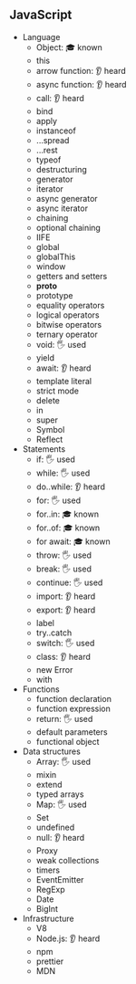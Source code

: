 ## JavaScript

- Language
  - Object: 🎓 known
  - this 
  - arrow function: 👂 heard
  - async function: 👂 heard
  - call: 👂 heard
  - bind
  - apply
  - instanceof
  - ...spread
  - ...rest
  - typeof
  - destructuring
  - generator
  - iterator
  - async generator
  - async iterator
  - chaining
  - optional chaining
  - IIFE
  - global
  - globalThis
  - window
  - getters and setters
  - __proto__
  - prototype
  - equality operators
  - logical operators
  - bitwise operators
  - ternary operator
  - void: 🖐️ used
  - yield
  - await: 👂 heard
  - template literal
  - strict mode
  - delete
  - in
  - super
  - Symbol
  - Reflect
- Statements
  - if: 🖐️ used
  - while: 🖐️ used
  - do..while: 👂 heard
  - for: 🖐️ used
  - for..in:  🎓 known
  - for..of: 🎓 known
  - for await: 🎓 known
  - throw: 🖐️ used 
  - break: 🖐️ used  
  - continue: 🖐️ used 
  - import:  👂 heard
  - export: 👂 heard
  - label 
  - try..catch
  - switch: 🖐️ used  
  - class: 👂 heard
  - new Error
  - with
- Functions
  - function declaration
  - function expression
  - return: 🖐️ used 
  - default parameters
  - functional object
- Data structures
  - Array: 🖐️ used 
  - mixin
  - extend
  - typed arrays
  - Map: 🖐️ used 
  - Set
  - undefined
  - null: 👂 heard
  - Proxy
  - weak collections
  - timers
  - EventEmitter
  - RegExp
  - Date
  - BigInt
- Infrastructure
  - V8
  - Node.js: 👂 heard
  - npm
  - prettier
  - MDN
